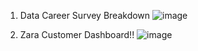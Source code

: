 1. Data Career Survey Breakdown
![image](https://github.com/user-attachments/assets/2788a1d1-0f46-4918-be60-312dc7b182d1)


2. Zara Customer Dashboard!!
![image](https://github.com/user-attachments/assets/dd83369d-36e8-4da7-b716-51179ffb1f93)

